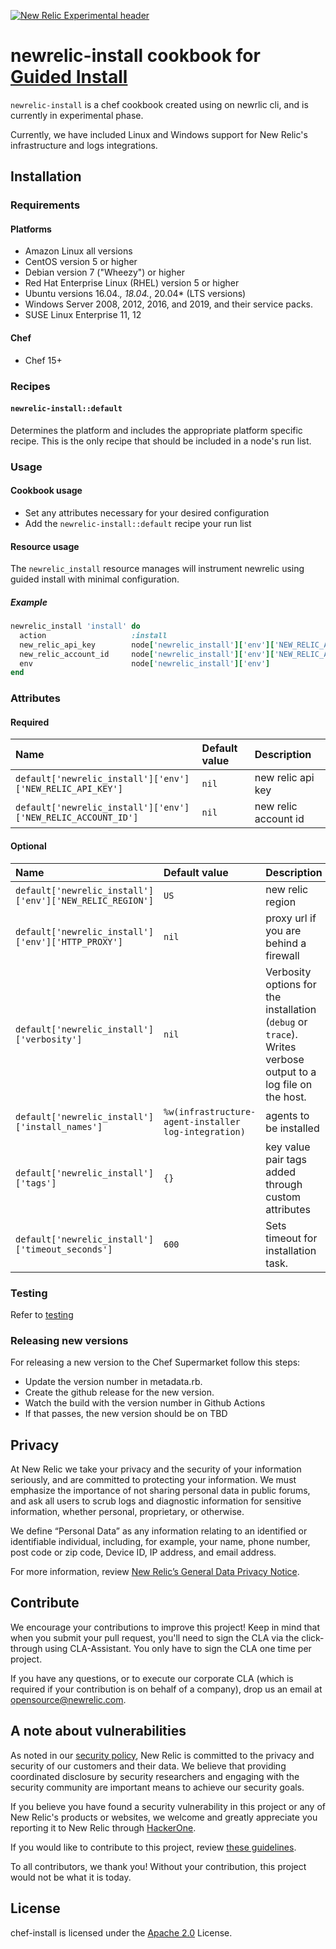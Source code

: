 [![New Relic Experimental header](https://github.com/newrelic/opensource-website/raw/main/src/images/categories/Experimental.png)](https://opensource.newrelic.com/oss-category/#new-relic-experimental)

# newrelic-install cookbook for [Guided Install](https://docs.newrelic.com/docs/infrastructure/host-integrations/installation/new-relic-guided-install-overview/)

`newrelic-install` is a chef cookbook created using on newrlic cli, and is currently in experimental phase.

Currently, we have included Linux and Windows support for New Relic's infrastructure and logs integrations.

## Installation

### Requirements

#### Platforms

* Amazon Linux all versions
* CentOS version 5 or higher
* Debian version 7 ("Wheezy") or higher
* Red Hat Enterprise Linux (RHEL) version 5 or higher
* Ubuntu versions 16.04.*, 18.04.*, 20.04* (LTS versions)
* Windows Server 2008, 2012, 2016, and 2019, and their service packs.
* SUSE Linux Enterprise 11, 12

#### Chef

* Chef 15+

### Recipes

#### `newrelic-install::default`

Determines the platform and includes the appropriate platform specific recipe.
This is the only recipe that should be included in a node's run list.

### Usage

#### Cookbook usage

* Set any attributes necessary for your desired configuration
* Add the `newrelic-install::default` recipe your run list

#### Resource usage

The `newrelic_install` resource manages will instrument newrelic using guided install with minimal configuration.

##### Example

```ruby
newrelic_install 'install' do
  action                   :install
  new_relic_api_key        node['newrelic_install']['env']['NEW_RELIC_API_KEY']
  new_relic_account_id     node['newrelic_install']['env']['NEW_RELIC_ACCOUNT_ID']
  env                      node['newrelic_install']['env']
end
```

### Attributes

#### Required

| Name | Default value | Description |
|:-----|:--------------|:------------|
| `default['newrelic_install']['env']['NEW_RELIC_API_KEY']` | `nil` | new relic api key |
| `default['newrelic_install']['env']['NEW_RELIC_ACCOUNT_ID']` | `nil` | new relic account id |

#### Optional

| Name | Default value | Description |
|:-----|:--------------|:------------|
| `default['newrelic_install']['env']['NEW_RELIC_REGION']` | `US` | new relic region |
| `default['newrelic_install']['env']['HTTP_PROXY']` | `nil` | proxy url if you are behind a firewall |
| `default['newrelic_install']['verbosity']` | `nil` | Verbosity options for the installation (`debug` or `trace`). Writes verbose output to a log file on the host. |
| `default['newrelic_install']['install_names']` | `%w(infrastructure-agent-installer log-integration)` | agents to be installed |
| `default['newrelic_install']['tags']` | `{}` | key value pair tags added through custom attributes |
| `default['newrelic_install']['timeout_seconds']` | `600` | Sets timeout for installation task. |

### Testing

Refer to [testing](https://github.com/chef-cookbooks/community_cookbook_documentation/blob/master/TESTING.MD)

### Releasing new versions

For releasing a new version to the Chef Supermarket follow this steps:

* Update the version number in metadata.rb.
* Create the github release for the new version.
* Watch the build with the version number in Github Actions
* If that passes, the new version should be on TBD

## Privacy

At New Relic we take your privacy and the security of your information
seriously, and are committed to protecting your information. We must emphasize
the importance of not sharing personal data in public forums,
and ask all users to scrub logs and diagnostic information for sensitive
information, whether personal, proprietary, or otherwise.

We define “Personal Data” as any information relating to an identified or
identifiable individual, including, for example, your name, phone number,
post code or zip code, Device ID, IP address, and email address.

For more information, review [New Relic’s General Data Privacy Notice](https://newrelic.com/termsandconditions/privacy).

## Contribute

We encourage your contributions to improve this project! Keep in mind that
when you submit your pull request, you'll need to sign the CLA via the
click-through using CLA-Assistant. You only have to sign the CLA
one time per project.

If you have any questions, or to execute our corporate CLA (which is required
if your contribution is on behalf of a company),
drop us an email at opensource@newrelic.com.

## A note about vulnerabilities

As noted in our [security policy](../../security/policy), New Relic is
committed to the privacy and security of our customers and their data.
We believe that providing coordinated disclosure by security researchers
and engaging with the security community are important means to achieve our
security goals.

If you believe you have found a security vulnerability in this project or any
of New Relic's products or websites, we welcome and greatly appreciate you
reporting it to New Relic through [HackerOne](https://hackerone.com/newrelic).

If you would like to contribute to this project, review [these guidelines](./CONTRIBUTING.md).

To all contributors, we thank you!  Without your contribution, this project
would not be what it is today.

## License

chef-install is licensed under the [Apache 2.0](http://apache.org/licenses/LICENSE-2.0.txt)
License.
